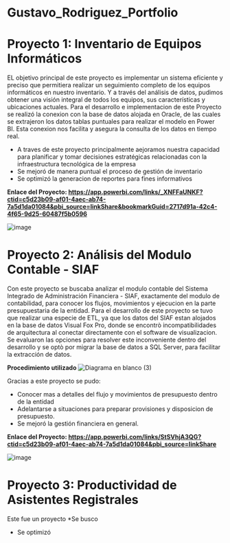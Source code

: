 # Gustavo_Rodriguez_Portfolio


# Proyecto 1: Inventario de Equipos Informáticos
EL objetivo principal de este proyecto es implementar un sistema eficiente y preciso que permitiera realizar un seguimiento completo de los equipos informáticos en nuestro inventario. Y a través del análisis de datos, pudimos obtener una visión integral de todos los equipos, sus características y ubicaciones actuales.
Para el desarrollo e implementacion de este Proyecto se realizó la conexion con la base de datos alojada en Oracle, de las cuales se extrajeron los datos tablas puntuales para realizar el modelo en Power BI. Esta conexion nos facilita y asegura la consulta de los datos en tiempo real.

* A traves de este proyecto principalmente aejoramos nuestra capacidad para planificar y tomar decisiones estratégicas relacionadas con la infraestructura tecnológica de la empresa
* Se mejoró de manera puntual el proceso de gestión de inventario
* Se optimizó la generacion de reportes para fines informativos

**Enlace del Proyecto: https://app.powerbi.com/links/_XNFFaUNKF?ctid=c5d23b09-af01-4aec-ab74-7a5d1da01084&pbi_source=linkShare&bookmarkGuid=2717d91a-42c4-4f65-9d25-60487f5b0596**

![image](https://github.com/GustavoRV7/Gustavo_Rodriguez_Portfolio/assets/79548065/98dfd9e1-9e89-473a-9f2f-09de27c2bc91)






# Proyecto 2: Análisis del Modulo Contable - SIAF
Con este proyecto se buscaba analizar el modulo contable del Sistema Integrado de Administración Financiera - SIAF, exactamente del modulo de contabilidad, para conocer los flujos, movimientos y ejecucion en la parte presupuestaria de la entidad.
Para el desarrollo de este proyecto se tuvo que realizar una especie de ETL, ya que los datos del SIAF estan alojados en la base de datos Visual Fox Pro, donde se encontrò incompatibilidades de arquitectura al conectar directamente con el software de visualizacion.
Se evaluaron las opciones para resolver este inconveniente dentro del desarrollo y se optò por migrar la base de datos a SQL Server, para facilitar la extracción de datos.


**Procedimiento utilizado**
![Diagrama en blanco (3)](https://app.powerbi.com/view?r=eyJrIjoiYzkxZTIxMjgtNWIwMS00NGM2LTg1MmYtOTE1YzU4NmZmNjgwIiwidCI6ImM1ZDIzYjA5LWFmMDEtNGFlYy1hYjc0LTdhNWQxZGEwMTA4NCJ9)

Gracias a este proyecto se pudo:
* Conocer mas a detalles del flujo y movimientos de presupuesto dentro de la entidad
* Adelantarse a situaciones para preparar provisiones y disposicion de presupuesto.
* Se mejoró la gestión financiera en general.

**Enlace del Proyecto: https://app.powerbi.com/links/StSVhjA3QG?ctid=c5d23b09-af01-4aec-ab74-7a5d1da01084&pbi_source=linkShare**

![image](https://github.com/GustavoRV7/Gustavo_Rodriguez_Portfolio/assets/79548065/02ea5abc-76c0-4b91-9324-145fa4d62ff0)




# Proyecto 3: Productividad de Asistentes Registrales
Este fue un proyecto
*Se busco
* Se optimizó
